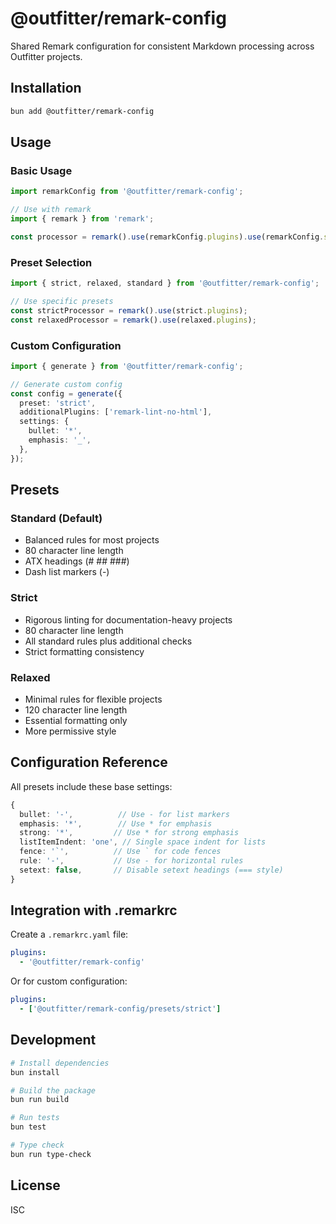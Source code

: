 # @outfitter/remark-config

Shared Remark configuration for consistent Markdown processing across Outfitter projects.

## Installation

```bash
bun add @outfitter/remark-config
```

## Usage

### Basic Usage

```typescript
import remarkConfig from '@outfitter/remark-config';

// Use with remark
import { remark } from 'remark';

const processor = remark().use(remarkConfig.plugins).use(remarkConfig.settings);
```

### Preset Selection

```typescript
import { strict, relaxed, standard } from '@outfitter/remark-config';

// Use specific presets
const strictProcessor = remark().use(strict.plugins);
const relaxedProcessor = remark().use(relaxed.plugins);
```

### Custom Configuration

```typescript
import { generate } from '@outfitter/remark-config';

// Generate custom config
const config = generate({
  preset: 'strict',
  additionalPlugins: ['remark-lint-no-html'],
  settings: {
    bullet: '*',
    emphasis: '_',
  },
});
```

## Presets

### Standard (Default)

- Balanced rules for most projects
- 80 character line length
- ATX headings (# ## ###)
- Dash list markers (-)

### Strict

- Rigorous linting for documentation-heavy projects
- 80 character line length
- All standard rules plus additional checks
- Strict formatting consistency

### Relaxed

- Minimal rules for flexible projects
- 120 character line length
- Essential formatting only
- More permissive style

## Configuration Reference

All presets include these base settings:

```typescript
{
  bullet: '-',          // Use - for list markers
  emphasis: '*',        // Use * for emphasis
  strong: '*',         // Use * for strong emphasis
  listItemIndent: 'one', // Single space indent for lists
  fence: '`',          // Use ` for code fences
  rule: '-',           // Use - for horizontal rules
  setext: false,       // Disable setext headings (=== style)
}
```

## Integration with .remarkrc

Create a `.remarkrc.yaml` file:

```yaml
plugins:
  - '@outfitter/remark-config'
```

Or for custom configuration:

```yaml
plugins:
  - ['@outfitter/remark-config/presets/strict']
```

## Development

```bash
# Install dependencies
bun install

# Build the package
bun run build

# Run tests
bun test

# Type check
bun run type-check
```

## License

ISC
